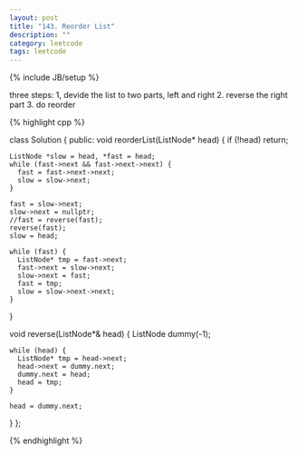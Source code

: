 ```yaml
---
layout: post
title: "143. Reorder List"
description: ""
category: leetcode
tags: leetcode
---
```

{% include JB/setup %}

three steps:
1, devide the list to two parts, left and right
2. reverse the right part
3. do reorder

{% highlight cpp %}

class Solution {
public:
  void reorderList(ListNode* head) {
    if (!head) return;

    ListNode *slow = head, *fast = head;
    while (fast->next && fast->next->next) {
      fast = fast->next->next;
      slow = slow->next;
    }      

    fast = slow->next;
    slow->next = nullptr;
    //fast = reverse(fast);
    reverse(fast);
    slow = head;

    while (fast) {
      ListNode* tmp = fast->next;
      fast->next = slow->next;
      slow->next = fast;
      fast = tmp;
      slow = slow->next->next;
    }
  }

  void reverse(ListNode*& head) {
    ListNode dummy(-1);
    
    while (head) {
      ListNode* tmp = head->next;
      head->next = dummy.next;
      dummy.next = head;
      head = tmp;
    }

    head = dummy.next;
  }
};

{% endhighlight %}
